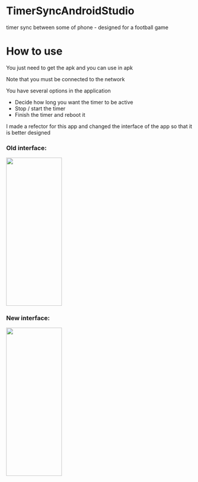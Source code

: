 # TimerSyncAndroidStudio
timer sync between some of phone - designed for a football game

# How to use
You just need to get the apk and you can use in apk 

Note that you must be connected to the network

You have several options in the application
- Decide how long you want the timer to be active 
- Stop / start the timer
- Finish the timer and reboot it

I made a refector for this app and changed the interface of the app so that it is better designed

<p float="left">
  
### Old interface:
<img src="https://user-images.githubusercontent.com/83061722/169230974-eda450c9-1e18-4ea9-93fc-fa80e273c758.jpg" width="150" height="400" />

### New interface:
<img src="https://user-images.githubusercontent.com/83061722/169229231-6d7fc31a-72c6-4b30-98ac-41fd934f4690.jpg" width="150" height="400" />

</p>
